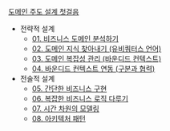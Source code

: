[도메인 주도 설계 첫걸음](https://books.google.co.kr/books?id=rEMtzwEACAAJ&dq=%EB%8F%84%EB%A9%94%EC%9D%B8+%EC%A3%BC%EB%8F%84+%EC%84%A4%EA%B3%84+%EC%B2%AB%EA%B1%B8%EC%9D%8C&hl=ko&sa=X&redir_esc=y)

* 전략적 설계
  * [01. 비즈니스 도메인 분석하기](./01.%20비즈니스%20도메인%20분석하기.md)
  * [02. 도메인 지식 찾아내기 (유비쿼터스 언어)](./02.%20도메인%20지식%20찾아내기%20(유비쿼터스%20언어).md)
  * [03. 도메인 복잡성 관리 (바운디드 컨텍스트)](./03.%20도메인%20복잡성%20관리%20(바운디드%20컨테스트).md)
  * [04. 바운디드 컨텍스트 연동 (구분과 협력)](./04.%20바운디드%20컨텍스트%20연동%20(구분과%20협력).md)
* 전술적 설계
  * [05. 간단한 비즈니스 구현](./05.%20간단한%20비즈니스%20구현.md)
  * [06. 복잡한 비즈니스 로직 다루기](./06.%20복잡한%20비즈니스%20로직%20다루기.md)
  * [07. 시간 차원의 모델링](./07.%20시간%20차원의%20모델링.md)
  * [08. 아키텍처 패턴](./08.%20아키텍처%20패턴.md)
